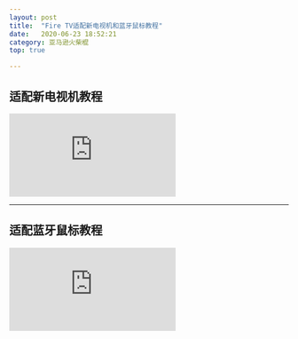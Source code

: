 ```yaml
---
layout: post
title:  "Fire TV适配新电视机和蓝牙鼠标教程"
date:   2020-06-23 18:52:21  
category: 亚马逊火柴棍
top: true 

---
```


<body>

<h2>适配新电视机教程</h2>

<iframe width="auto" height="auto" src="https://www.youtube.com/embed/3EpgwwY3hsg" frameborder="0" allow="accelerometer; autoplay; encrypted-media; gyroscope; picture-in-picture" allowfullscreen></iframe>
</body>

<hr>

<h2>适配蓝牙鼠标教程</h2>


<iframe width="auto" height="auto" src="https://www.youtube.com/embed/je6UWLk8zdM" frameborder="0" allow="accelerometer; autoplay; encrypted-media; gyroscope; picture-in-picture" allowfullscreen></iframe>

</body>